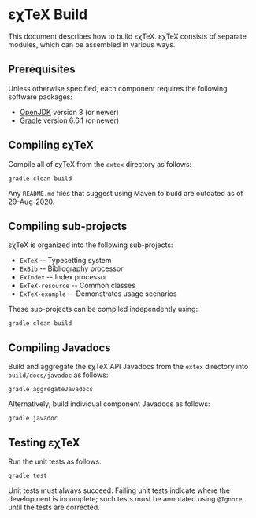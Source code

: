 εχTeX Build
=================

This document describes how to build εχTeX. εχTeX consists
of separate modules, which can be assembled in various ways.

Prerequisites
-------------

Unless otherwise specified, each component
requires the following software packages:

* [OpenJDK](https://openjdk.java.net/) version 8 (or newer)
* [Gradle](https://gradle.org/) version 6.6.1 (or newer)

Compiling εχTeX
-------------------------------------------

Compile all of εχTeX from the `extex` directory as follows:

    gradle clean build

Any `README.md` files that suggest using Maven to build are
outdated as of 29-Aug-2020.

Compiling sub-projects
-------------------------------------------

εχTeX is organized into the following sub-projects:

* `ExTeX` -- Typesetting system
* `ExBib` -- Bibliography processor
* `ExIndex` -- Index processor
* `ExTeX-resource` -- Common classes
* `ExTeX-example` -- Demonstrates usage scenarios

These sub-projects can be compiled independently using:

    gradle clean build

Compiling Javadocs
-------------------------------------------

Build and aggregate the εχTeX API Javadocs from the
`extex` directory into `build/docs/javadoc` as follows: 

    gradle aggregateJavadocs 

Alternatively, build individual component Javadocs as follows:

    gradle javadoc

Testing εχTeX
-------------------------------------------

Run the unit tests as follows:

    gradle test

Unit tests must always succeed. Failing unit tests indicate
where the development is incomplete; such tests must be
annotated using `@Ignore`, until the tests are corrected.
